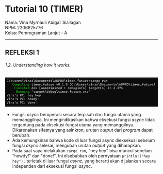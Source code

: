 # Tutorial 10 (TIMER)
Nama: Vina Myrnauli Abigail Siallagan<br>
NPM: 2206825776<br>
Kelas: Pemrograman Lanjut - A<br>

---
## REFLEKSI 1

###### 1.2. Understanding how it works.
![](images/1.png)  
* Fungsi *async* beroperasi secara terpisah dari fungsi utama yang memanggilnya. Ini mengindikasikan bahwa eksekusi fungsi *async* tidak tergantung pada eksekusi fungsi utama yang memanggilnya. Dikarenakan sifatnya yang asinkron, urutan *output* dari *program* dapat berubah.
* Ada kemungkinan bahwa kode di luar fungsi async dieksekusi sebelum fungsi *async* selesai, mengubah urutan *output* yang diharapkan.
* Pada saat saya melakukan `cargo run`, "hey hey" bisa muncul sebelum "howdy!" dan "done!". Ini disebabkan oleh pernyataan `println!("hey hey");` terletak di luar fungsi *async*, yang berarti akan dijalankan secara independen dari eksekusi fungsi *async*.
